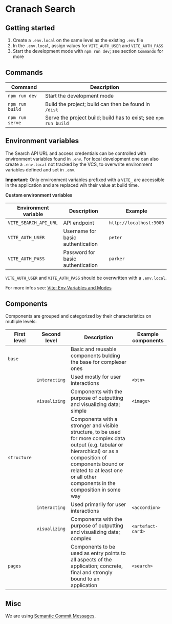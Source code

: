# Cranach Search

## Getting started

1. Create a `.env.local` on the same level as the existing `.env` file
2. In the `.env.local`, assign values for `VITE_AUTH_USER` and `VITE_AUTH_PASS`
3. Start the development mode with `npm run dev`; see section `Commands` for more

## Commands

| Command         | Description                                                  |
| --------------- | ------------------------------------------------------------ |
| `npm run dev`   | Start the development mode                                   |
| `npm run build` | Build the project; build can then be found in `/dist`        |
| `npm run serve` | Serve the project build; build has to exist; see `npm run build` |


## Environment variables

The Search API URL and access credentials can be controlled with environment variables found in `.env`.
For local development one can also create a `.env.local` not tracked by the VCS, to overwrite environment variables defined and set in `.env`.


**Important:** Only environment variables prefixed with a `VITE_` are accessible in the application and are replaced wih their value at build time.



**Custom environment variables**

| Environment variable  | Description                       | Example                 |
| --------------------- | --------------------------------- | ----------------------- |
| `VITE_SEARCH_API_URL` | API endpoint                      | `http://localhost:3000` |
| `VITE_AUTH_USER`      | Username for basic authentication | `peter`                 |
| `VITE_AUTH_PASS`      | Password for basic authentication | `parker`                |



`VITE_AUTH_USER` and `VITE_AUTH_PASS` should be overwritten with a `.env.local`.

For more infos see: [Vite: Env Variables and Modes](https://vitejs.dev/guide/env-and-mode.html)


## Components

Components are grouped and categorized by their characteristics on mutliple levels:



| First level | Second level  | Description                                                  | Example components |
| ----------- | ------------- | ------------------------------------------------------------ | ------------------ |
| `base`      |               | Basic and reusable  components bulding the base for complexer ones |                    |
|             | `interacting` | Used mostly for user interactions                            | `<btn>`            |
|             | `visualizing` | Components with the purpose of outputting and visualizing data; simple | `<image>`          |
| `structure` |               | Components with a stronger and visible structure, to be used for more complex data output (e.g. tabular or hierarchical) or as a composition of components bound or related to at least one or all other components in the composition in some way |                    |
|             | `interacting` | Used primarily for user interactions                         | `<accordion>`      |
|             | `visualizing` | Components with the purpose of outputting and visualizing data; complex | `<artefact-card>`  |
| `pages`     |               | Components to be used as entry points to all aspects of the application; concrete, final and strongly bound to an application | `<search>`         |


## Misc

We are using [Semantic Commit Messages](https://gist.github.com/joshbuchea/6f47e86d2510bce28f8e7f42ae84c716).
